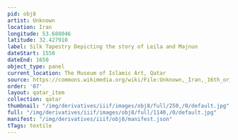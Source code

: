 ```yaml
---
pid: obj8
artist: Unknown
location: Iran
longitude: 53.688046
latitude: 32.427910 
label: Silk Tapestry Depicting the story of Leila and Majnun
dateStart: 1550
dateEnd: 1650
object_type: panel
current_location: The Museum of Islamic Art, Qatar
source: https://commons.wikimedia.org/wiki/File:Unknown,_Iran,_16th_or_16th_Century_-_Silk_Tapestry_Depicting_the_story_of_Leila_and_Majnun_-_Google_Art_Project.jpg
order: '07'
layout: qatar_item
collection: qatar
thumbnail: "/img/derivatives/iiif/images/obj8/full/250,/0/default.jpg"
full: "/img/derivatives/iiif/images/obj8/full/1140,/0/default.jpg"
manifest: "/img/derivatives/iiif/obj8/manifest.json"
tTags: textile
---
```

